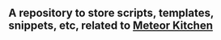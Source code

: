 ## A repository to store scripts, templates, snippets, etc, related to [Meteor Kitchen](http://www.meteorkitchen.com)